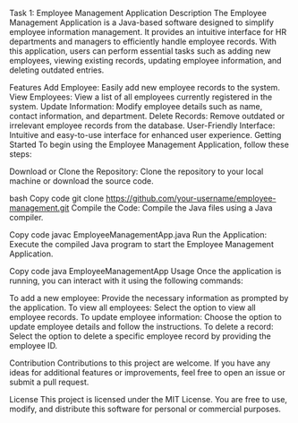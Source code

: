 Task 1: Employee Management Application
Description
The Employee Management Application is a Java-based software designed to simplify employee information management. It provides an intuitive interface for HR departments and managers to efficiently handle employee records. With this application, users can perform essential tasks such as adding new employees, viewing existing records, updating employee information, and deleting outdated entries.

Features
Add Employee: Easily add new employee records to the system.
View Employees: View a list of all employees currently registered in the system.
Update Information: Modify employee details such as name, contact information, and department.
Delete Records: Remove outdated or irrelevant employee records from the database.
User-Friendly Interface: Intuitive and easy-to-use interface for enhanced user experience.
Getting Started
To begin using the Employee Management Application, follow these steps:

Download or Clone the Repository: Clone the repository to your local machine or download the source code.

bash
Copy code
git clone https://github.com/your-username/employee-management.git
Compile the Code: Compile the Java files using a Java compiler.

Copy code
javac EmployeeManagementApp.java
Run the Application: Execute the compiled Java program to start the Employee Management Application.

Copy code
java EmployeeManagementApp
Usage
Once the application is running, you can interact with it using the following commands:

To add a new employee: Provide the necessary information as prompted by the application.
To view all employees: Select the option to view all employee records.
To update employee information: Choose the option to update employee details and follow the instructions.
To delete a record: Select the option to delete a specific employee record by providing the employee ID.

Contribution
Contributions to this project are welcome. If you have any ideas for additional features or improvements, feel free to open an issue or submit a pull request.

License
This project is licensed under the MIT License. You are free to use, modify, and distribute this software for personal or commercial purposes.

